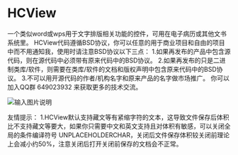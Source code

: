 ﻿# HCView
一个类似word或wps用于文字排版相关功能的控件，可用在电子病历或其他文书系统里。
HCView代码遵循BSD协议，你可以任意的用于商业项目和自由的项目中而不用通知我，使用时请注意BSD协议以下三点：
1.如果再发布的产品中包含源代码，则在源代码中必须带有原来代码中的BSD协议。
2.如果再发布的只是二进制类库/软件，则需要在类库/软件的文档和版权声明中包含原来代码中的BSD协议。
3.不可以用开源代码的作者/机构名字和原来产品的名字做市场推广。
你可以加入QQ群 649023932 来获取更多的技术交流。

![输入图片说明](https://images.gitee.com/uploads/images/2020/0217/105536_4b7f5ed5_2149334.png "emr全界面.png")

友情提示：
1.HCView默认支持藏文等有紧缩字符的文本，这导致文件保存后体积比不支持藏文等要大，如果你只需要中文和英文支持且对体积有敏感，可以关闭全局的条件编译符号 UNPLACEHOLDERCHAR，关闭后文件保存体积较关闭前理论上会减小约50%，注意关闭后打开关闭前保存的文档会不正常。
